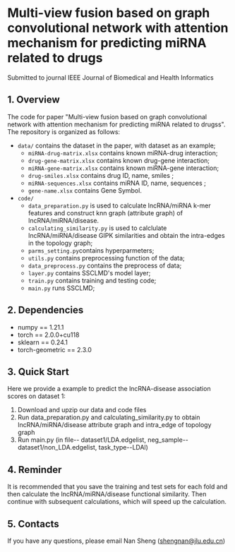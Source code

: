 # Multi-view fusion based on graph convolutional network with attention mechanism for predicting miRNA related to drugs
 Submitted to journal IEEE Journal of Biomedical and Health Informatics 
## 1. Overview
The code for paper "Multi-view fusion based on graph convolutional network with attention mechanism for predicting miRNA related to drugss". The repository is organized as follows:

+ `data/` contains the dataset in the paper, with dataset as an example;
  * `miRNA-drug-matrix.xlsx` contains known miRNA-drug interaction;
  * `drug-gene-matrix.xlsx` contains known drug-gene interaction;
  * `miRNA-gene-matrix.xlsx` contains known miRNA-gene interaction;
  * `drug-smiles.xlsx` contains drug ID, name, smiles ;
  * `miRNA-sequences.xlsx` contains miRNA ID, name, sequences ;
  * `gene-name.xlsx` contains Gene Symbol.
+ `code/`
  * `data_preparation.py` is used to calculate lncRNA/miRNA k-mer features and construct knn graph (attribute graph) of lncRNA/miRNA/disease.
  * `calculating_similarity.py` is used to calclulate lncRNA/miRNA/disease GIPK similarities and obtain the intra-edges in the topology graph;
  * `parms_setting.py`contains hyperparmeters;
  * `utils.py` contains preprocessing function of the data;
  * `data_preprocess.py` contains the preprocess of data;
  * `layer.py` contains SSCLMD's model layer;
  * `train.py` contains training and testing code;
  * `main.py` runs SSCLMD;

## 2. Dependencies
* numpy == 1.21.1
* torch == 2.0.0+cu118
* sklearn == 0.24.1
* torch-geometric == 2.3.0

## 3. Quick Start
Here we provide a example to predict the lncRNA-disease association scores on dataset 1:

1. Download and upzip our data and code files
2. Run data_preparation.py and calculating_similarity.py to obtain lncRNA/miRNA/disease attribute graph and intra_edge of topology graph 
3. Run main.py (in file-- dataset1/LDA.edgelist, neg_sample-- dataset1/non_LDA.edgelist, task_type--LDAl)

## 4. Reminder
It is recommended that you save the training and test sets for each fold and then calculate the lncRNA/miRNA/disease functional similarity. Then continue with subsequent calculations, which will speed up the calculation.

## 5. Contacts
If you have any questions, please email Nan Sheng (shengnan@jlu.edu.cn)
